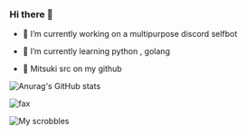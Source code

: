 ### Hi there 👋

- 🔭 I’m currently working on a multipurpose discord selfbot
- 🌱 I’m currently learning python , golang


- 🔭 Mitsuki src on my github

![Anurag's GitHub stats](https://github-readme-stats.vercel.app/api?username=simulates&show_icons=true&theme=dracula)

<img src="https://komarev.com/ghpvc/?username=simulates&color=blue" alt="fax" width="" height="">

![My scrobbles](https://lastfm-recently-played.vercel.app/api?user=reinject)

